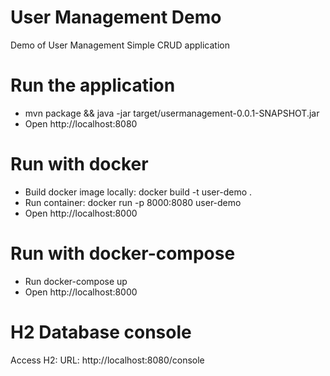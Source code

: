 # User Management Demo
Demo of User Management Simple CRUD application

# Run the application
* mvn package && java -jar target/usermanagement-0.0.1-SNAPSHOT.jar 
* Open http://localhost:8080

# Run with docker
* Build docker image locally: docker build -t user-demo .
* Run container: docker run -p 8000:8080 user-demo
* Open http://localhost:8000

# Run with docker-compose
* Run docker-compose up
* Open http://localhost:8000

# H2 Database console
Access H2: 
URL: http://localhost:8080/console



